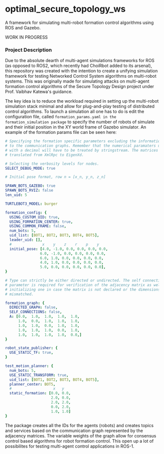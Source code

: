 # optimal_secure_topology_ws

A framework for simulating multi-robot formation control algorithms using ROS and Gazebo.

WORK IN PROGRESS

### Project Description
Due to the absolute dearth of multi-agent simulations frameworks for ROS (as opposed to ROS2, which recently had ChoiRbot added to its arsenal), this repository was created with the intention to create a unifying simulation framework for testing Networked Control System algorithms on multi-robot systems. This was originally made for simulating attacks on multi-agent formation control algorithms of the Secure Topology Design project under Prof. Vaibhav Katewa's guidance.

The key idea is to reduce the workload required in setting up the multi-robot simulation stack minimal and allow for plug-and-play testing of distributed control algorithms. To launch a simulation all one has to do is edit the configuration file, called `formation_params.yaml in the formation_simulation package` to specify the number of robots of simulate and their initial position in the XY world frame of Gazebo simulator. An example of the formation params file can be seen here:

```yaml
# Specifying the formation specific parameters excluding the information related 
# to the communication graphs. Remember that the numerical paramaters unless specified
# with a decimal will have to be treated by stringstream. The matrices need to be manually
# translated from XmlRpc to EigenXd.

# Selecting the verbosity levels for nodes.
SELECT_DEBUG_MODE: true

# Initial pose format, row n = [x_n, y_n, z_n]

SPAWN_BOTS_GAZEBO: true
SPAWN_BOTS_RVIZ: false
len_uid: 5

TURTLEBOT3_MODEL: burger

formation_config: {
  USING_CUSTOM_UID: true,
  USING_FORMATION_CENTER: true,
  USING_COMMON_FRAME: false,
  num_bots: 5,
  uid_list: [BOT1, BOT2, BOT3, BOT4, BOT5],
  leader_uid: [],
  #              x    y    z    r    p    y
  initial_pose: [4.0, -1.0, 0.0, 0.0, 0.0, 0.0,
                6.0, -1.0, 0.0, 0.0, 0.0, 0.0,
                6.0, 1.0, 0.0, 0.0, 0.0, 0.0,
                4.0, 1.0, 0.0, 0.0, 0.0, 0.0,
                5.0, 0.0, 0.0, 0.0, 0.0, 0.0],
}

# Type can strictly be either directed or undirected. The self connections
# parameter is required for verification of the adjacency matrix as well as
# initializing one in case the matrix is not declared or the dimensions are
# mismatched.

formation_graph: {
  DIRECTED_GRAPH: false,
  SELF_CONNECTIONS: false,
  A: [0.0,  1.0,  1.0,  1.0,  1.0,
      1.0,  0.0,  1.0,  1.0,  1.0,
      1.0,  1.0,  0.0,  1.0,  1.0,
      1.0,  1.0,  1.0,  0.0,  1.0,
      1.0,  1.0,  1.0,  1.0,  0.0,]
}

robot_state_publisher: {
  USE_STATIC_TF: true,
}

test_motion_planner: {
  num_bots: 5,
  USE_STATIC_TRANSFORM: true,
  uid_list: [BOT1, BOT2, BOT3, BOT4, BOT5],
  planner_center: BOT5,
  #                   x   y 
  static_formation: [0.0, 0.0,
                     2.0, 0.0,
                     2.0, 2.0,
                     0.0, 2.0,
                     1.0, 1.0]
}
```

The package creates all the IDs for the agents (robots) and creates topics and services based on the communication graph represented by the adjacency matrices. The variable weights of the graph allow for consensus control based algorithms for robot formation control. This open up a lot of possibilites for testing multi-agent control applications in ROS-1.
